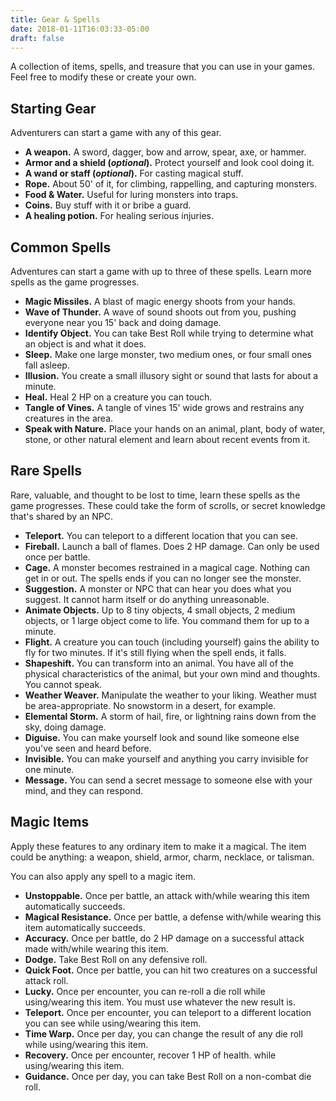 ```yaml
---
title: Gear & Spells
date: 2018-01-11T16:03:33-05:00
draft: false
---
```


A collection of items, spells, and treasure that you can use in your games. Feel free to modify these or create your own.

<div data-toc="Table of Content"></div>



## Starting Gear

Adventurers can start a game with any of this gear.

- **A weapon.** A sword, dagger, bow and arrow, spear, axe, or hammer.
- **Armor and a shield (_optional_).** Protect yourself and look cool doing it.
- **A wand or staff (_optional_).** For casting magical stuff.
- **Rope.** About 50' of it, for climbing, rappelling, and capturing monsters.
- **Food & Water.** Useful for luring monsters into traps.
- **Coins.** Buy stuff with it or bribe a guard.
- **A healing potion.** For healing serious injuries.



## Common Spells

Adventures can start a game with up to three of these spells. Learn more spells as the game progresses.

- **Magic Missiles.** A blast of magic energy shoots from your hands.
- **Wave of Thunder.** A wave of sound shoots out from you, pushing everyone near you 15' back and doing damage.
- **Identify Object.** You can take Best Roll while trying to determine what an object is and what it does.
- **Sleep.** Make one large monster, two medium ones, or four small ones fall asleep.
- **Illusion.** You create a small illusory sight or sound that lasts for about a minute.
- **Heal.** Heal 2 HP on a creature you can touch.
- **Tangle of Vines.** A tangle of vines 15' wide grows and restrains any creatures in the area.
- **Speak with Nature.** Place your hands on an animal, plant, body of water, stone, or other natural element and learn about recent events from it.



## Rare Spells

Rare, valuable, and thought to be lost to time, learn these spells as the game progresses. These could take the form of scrolls, or secret knowledge that's shared by an NPC.

- **Teleport.** You can teleport to a different location that you can see.
- **Fireball.** Launch a ball of flames. Does 2 HP damage. Can only be used once per battle.
- **Cage.** A monster becomes restrained in a magical cage. Nothing can get in or out. The spells ends if you can no longer see the monster.
- **Suggestion.** A monster or NPC that can hear you does what you suggest. It cannot harm itself or do anything unreasonable.
- **Animate Objects.** Up to 8 tiny objects, 4 small objects, 2 medium objects, or 1 large object come to life. You command them for up to a minute.
- **Flight.** A creature you can touch (including yourself) gains the ability to fly for two minutes. If it's still flying when the spell ends, it falls.
- **Shapeshift.** You can transform into an animal. You have all of the physical characteristics of the animal, but your own mind and thoughts. You cannot speak.
- **Weather Weaver.** Manipulate the weather to your liking. Weather must be area-appropriate. No snowstorm in a desert, for example.
- **Elemental Storm.** A storm of hail, fire, or lightning rains down from the sky, doing damage.
- **Diguise.** You can make yourself look and sound like someone else you've seen and heard before.
- **Invisible.** You can make yourself and anything you carry invisible for one minute.
- **Message.** You can send a secret message to someone else with your mind, and they can respond.



## Magic Items

Apply these features to any ordinary item to make it a magical. The item could be anything: a weapon, shield, armor, charm, necklace, or talisman.

You can also apply any spell to a magic item.

- **Unstoppable.** Once per battle, an attack with/while wearing this item automatically succeeds.
- **Magical Resistance.** Once per battle, a defense with/while wearing this item automatically succeeds.
- **Accuracy.** Once per battle, do 2 HP damage on a successful attack made with/while wearing this item.
- **Dodge.** Take Best Roll on any defensive roll.
- **Quick Foot.** Once per battle, you can hit two creatures on a successful attack roll.
- **Lucky.** Once per encounter, you can re-roll a die roll while using/wearing this item. You must use whatever the new result is.
- **Teleport.** Once per encounter, you can teleport to a different location you can see while using/wearing this item.
- **Time Warp.** Once per day, you can change the result of any die roll while using/wearing this item.
- **Recovery.** Once per encounter, recover 1 HP of health. while using/wearing this item.
- **Guidance.** Once per day, you can take Best Roll on a non-combat die roll.